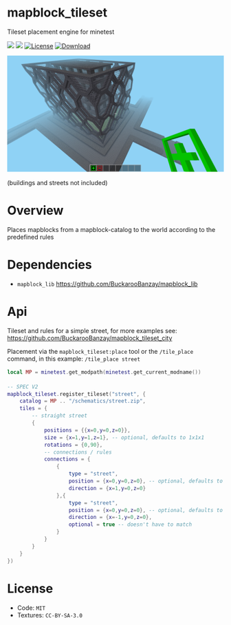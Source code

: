 # mapblock_tileset

Tileset placement engine for minetest

![](https://github.com/BuckarooBanzay/mapblock_tileset/workflows/luacheck/badge.svg)
![](https://github.com/BuckarooBanzay/mapblock_tileset/workflows/test/badge.svg)
[![License](https://img.shields.io/badge/License-MIT%20and%20CC%20BY--SA%203.0-green.svg)](license.txt)
[![Download](https://img.shields.io/badge/Download-ContentDB-blue.svg)](https://content.minetest.net/packages/BuckarooBanzay/mapblock_tileset)

<img src="./screenshot.png"/>

(buildings and streets not included)

# Overview

Places mapblocks from a mapblock-catalog to the world according to the predefined rules

# Dependencies

* `mapblock_lib` https://github.com/BuckarooBanzay/mapblock_lib

# Api

Tileset and rules for a simple street, for more examples see: https://github.com/BuckarooBanzay/mapblock_tileset_city

Placement via the `mapblock_tileset:place` tool or the `/tile_place` command, in this example: `/tile_place street`

```lua
local MP = minetest.get_modpath(minetest.get_current_modname())

-- SPEC V2
mapblock_tileset.register_tileset("street", {
    catalog = MP .. "/schematics/street.zip",
    tiles = {
        -- straight street
        {
            positions = {{x=0,y=0,z=0}},
            size = {x=1,y=1,z=1}, -- optional, defaults to 1x1x1
            rotations = {0,90},
            -- connections / rules
            connections = {
                {
                    type = "street",
                    position = {x=0,y=0,z=0}, -- optional, defaults to 0,0,0
                    direction = {x=1,y=0,z=0}
                },{
                    type = "street",
                    position = {x=0,y=0,z=0}, -- optional, defaults to 0,0,0
                    direction = {x=-1,y=0,z=0},
                    optional = true -- doesn't have to match
                }
            }
        }
    }
})
```

# License

* Code: `MIT`
* Textures: `CC-BY-SA-3.0`